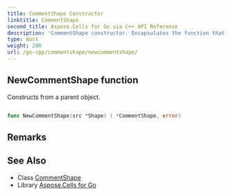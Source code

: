 ```yaml
---
title: CommentShape Constructor 
linktitle: CommentShape
second_title: Aspose.Cells for Go via C++ API Reference
description: 'CommentShape constructor. Encapsulates the function that represents newcommentshape in Go.'
type: docs
weight: 200
url: /go-cpp/commentshape/newcommentshape/
---
```


## NewCommentShape function

Constructs from a parent object.

```go

func NewCommentShape(src *Shape) ( *CommentShape, error)

```

## Remarks


## See Also

* Class [CommentShape](../)
* Library [Aspose.Cells for Go](../../)
